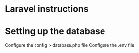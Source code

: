 # Laravel instructions

Setting up the database
========================

Configure the config > database.php file
Configure the .env file
